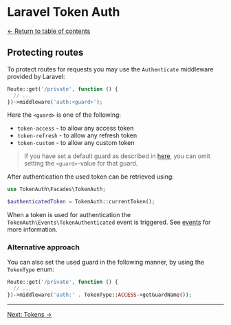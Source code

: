 # Laravel Token Auth

[&larr; Return to table of contents](./README.md)

## Protecting routes

To protect routes for requests you may use the `Authenticate` middleware provided by Laravel:

```php
Route::get('/private', function () {
  // ...
})->middleware('auth:<guard>');
```

Here the `<guard>` is one of the following:

- `token-access` - to allow any access token
- `token-refresh` - to allow any refresh token
- `token-custom` - to allow any custom token

> If you have set a default guard as described in [here](./README.md#configuring-the-default-guard-optional), you can omit setting the `<guard>`-value for that guard.

After authentication the used token can be retrieved using:

```php
use TokenAuth\Facades\TokenAuth;

$authenticatedToken = TokenAuth::currentToken();
```

When a token is used for authentication the `TokenAuth\Events\TokenAuthenticated` event is triggered. See [events](./03-events.md) for more information.

### Alternative approach

You can also set the used guard in the following manner, by using the `TokenType` enum:

```php
Route::get('/private', function () {
  // ...
})->middleware('auth:' . TokenType::ACCESS->getGuardName());
```

---

[Next: Tokens &rarr;](./02-tokens.md)
